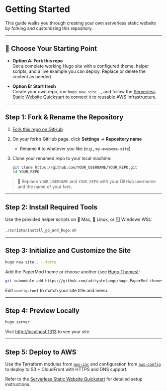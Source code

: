 # Getting Started

This guide walks you through creating your own serverless static website by forking and customizing this repository.

---

## 🧭 Choose Your Starting Point

- **Option A: Fork this repo**  
  Get a complete working Hugo site with a configured theme, helper scripts, and a live example you can deploy. Replace or delete the content as needed.

- **Option B: Start fresh**  
Create your own repo, run `hugo new site .`, and follow the [Serverless Static Website Quickstart](https://github.com/tstrall/aws-deployment-guide/blob/main/quickstarts/serverless-site.md) to connect it to reusable AWS infrastructure.

---

## Step 1: Fork & Rename the Repository

1. [Fork this repo on GitHub](https://github.com/tstrall/strall.com/fork)
2. On your fork’s GitHub page, click **Settings** → **Repository name**
   - Rename it to whatever you like (e.g., `my-awesome-site`)
3. Clone your renamed repo to your local machine:

   ```bash
   git clone https://github.com/YOUR_USERNAME/YOUR_REPO.git
   cd YOUR_REPO
   ```

> 🔁 Replace `YOUR_USERNAME` and `YOUR_REPO` with your GitHub username and the name of your fork.

---

## Step 2: Install Required Tools

Use the provided helper scripts on 🍎 Mac, 🐧 Linux, or 🪟 Windows WSL:

```bash
./scripts/install_go_and_hugo.sh
```

---

## Step 3: Initialize and Customize the Site

```bash
hugo new site . --force
```

Add the PaperMod theme or choose another (see [Hugo Themes](https://themes.gohugo.io/)):

```bash
git submodule add https://github.com/adityatelange/hugo-PaperMod themes/PaperMod
```

Edit `config.toml` to match your site title and menu.

---

## Step 4: Preview Locally

```bash
hugo server
```

Visit [http://localhost:1313](http://localhost:1313) to see your site.

---

## Step 5: Deploy to AWS

Use the Terraform modules from [`aws-iac`](https://github.com/tstrall/aws-iac) and configuration from [`aws-config`](https://github.com/tstrall/aws-config) to deploy to S3 + CloudFront with HTTPS and DNS support.

Refer to the [Serverless Static Website Quickstart](https://github.com/tstrall/aws-deployment-guide/blob/main/quickstarts/serverless-site.md) for detailed setup instructions.
